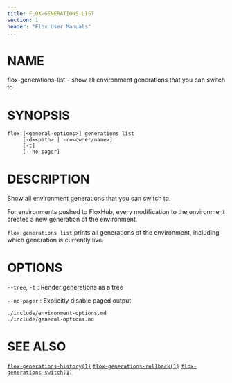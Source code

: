 ```yaml
---
title: FLOX-GENERATIONS-LIST
section: 1
header: "Flox User Manuals"
...
```


# NAME

flox-generations-list - show all environment generations that you can switch to

# SYNOPSIS

```
flox [<general-options>] generations list
     [-d=<path> | -r=<owner/name>]
     [-t]
     [--no-pager]
```

# DESCRIPTION

Show all environment generations that you can switch to.

For environments pushed to FloxHub, every modification to the environment
creates a new generation of the environment.

`flox generations list` prints all generations of the environment, including
which generation is currently live.

# OPTIONS

`--tree`, `-t`
:   Render generations as a tree

`--no-pager`
:   Explicitly disable paged output

```{.include}
./include/environment-options.md
./include/general-options.md
```

# SEE ALSO
[`flox-generations-history(1)`](./flox-generations-history.md)
[`flox-generations-rollback(1)`](./flox-generations-rollback.md)
[`flox-generations-switch(1)`](./flox-generations-switch.md)

